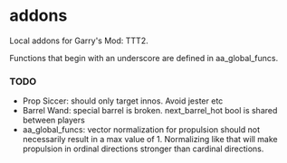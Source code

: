 # addons
Local addons for Garry's Mod: TTT2.

Functions that begin with an underscore are defined in aa_global_funcs.


### TODO

- Prop Siccer: should only target innos. Avoid jester etc
- Barrel Wand: special barrel is broken. next_barrel_hot bool is shared between players
- aa_global_funcs: vector normalization for propulsion should not necessarily result in a max value of 1. Normalizing like that will make propulsion in ordinal directions stronger than cardinal directions.
